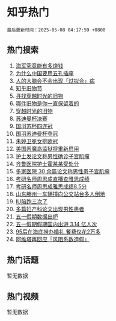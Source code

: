 # 知乎热门

`最后更新时间：2025-05-08 04:17:59 +0800`

## 热门搜索

1. [海军究竟能有多烧钱](https://www.zhihu.com/search?q=%E6%B5%B7%E5%86%9B%E7%A9%B6%E7%AB%9F%E8%83%BD%E6%9C%89%E5%A4%9A%E7%83%A7%E9%92%B1)
1. [为什么中国要用五孔插座](https://www.zhihu.com/search?q=%E4%B8%BA%E4%BB%80%E4%B9%88%E4%B8%AD%E5%9B%BD%E8%A6%81%E7%94%A8%E4%BA%94%E5%AD%94%E6%8F%92%E5%BA%A7)
1. [人的大脑会不会出现「过拟合」病](https://www.zhihu.com/search?q=%E4%BA%BA%E7%9A%84%E5%A4%A7%E8%84%91%E4%BC%9A%E4%B8%8D%E4%BC%9A%E5%87%BA%E7%8E%B0%E3%80%8C%E8%BF%87%E6%8B%9F%E5%90%88%E3%80%8D%E7%97%85)
1. [知乎旧物节](https://www.zhihu.com/search?q=%E7%9F%A5%E4%B9%8E%E6%97%A7%E7%89%A9%E8%8A%82)
1. [寻找穿越时光的旧物](https://www.zhihu.com/search?q=%E5%AF%BB%E6%89%BE%E7%A9%BF%E8%B6%8A%E6%97%B6%E5%85%89%E7%9A%84%E6%97%A7%E7%89%A9)
1. [哪件旧物是你一直保留着的](https://www.zhihu.com/search?q=%E5%93%AA%E4%BB%B6%E6%97%A7%E7%89%A9%E6%98%AF%E4%BD%A0%E4%B8%80%E7%9B%B4%E4%BF%9D%E7%95%99%E7%9D%80%E7%9A%84)
1. [穿越时光的旧物](https://www.zhihu.com/search?q=%E7%A9%BF%E8%B6%8A%E6%97%B6%E5%85%89%E7%9A%84%E6%97%A7%E7%89%A9)
1. [苏迪曼杯决赛](https://www.zhihu.com/search?q=%E8%8B%8F%E8%BF%AA%E6%9B%BC%E6%9D%AF%E5%86%B3%E8%B5%9B)
1. [国羽苏杯四连冠](https://www.zhihu.com/search?q=%E5%9B%BD%E7%BE%BD%E8%8B%8F%E6%9D%AF%E5%9B%9B%E8%BF%9E%E5%86%A0)
1. [国羽苏迪曼杯夺冠 ](https://www.zhihu.com/search?q=%E5%9B%BD%E7%BE%BD%E8%8B%8F%E8%BF%AA%E6%9B%BC%E6%9D%AF%E5%A4%BA%E5%86%A0%20)
1. [朱婷卫冕女排欧冠](https://www.zhihu.com/search?q=%E6%9C%B1%E5%A9%B7%E5%8D%AB%E5%86%95%E5%A5%B3%E6%8E%92%E6%AC%A7%E5%86%A0)
1. [美国恶魔岛监狱将重新启用](https://www.zhihu.com/search?q=%E7%BE%8E%E5%9B%BD%E6%81%B6%E9%AD%94%E5%B2%9B%E7%9B%91%E7%8B%B1%E5%B0%86%E9%87%8D%E6%96%B0%E5%90%AF%E7%94%A8)
1. [护士发论文称男性确诊子宫肌瘤](https://www.zhihu.com/search?q=%E6%8A%A4%E5%A3%AB%E5%8F%91%E8%AE%BA%E6%96%87%E7%A7%B0%E7%94%B7%E6%80%A7%E7%A1%AE%E8%AF%8A%E5%AD%90%E5%AE%AB%E8%82%8C%E7%98%A4)
1. [齐鲁医院护士霍某某受处分](https://www.zhihu.com/search?q=%E9%BD%90%E9%B2%81%E5%8C%BB%E9%99%A2%E6%8A%A4%E5%A3%AB%E9%9C%8D%E6%9F%90%E6%9F%90%E5%8F%97%E5%A4%84%E5%88%86)
1. [多家医院 30 余篇论文称男性患子宫肌瘤](https://www.zhihu.com/search?q=%E5%A4%9A%E5%AE%B6%E5%8C%BB%E9%99%A2%2030%20%E4%BD%99%E7%AF%87%E8%AE%BA%E6%96%87%E7%A7%B0%E7%94%B7%E6%80%A7%E6%82%A3%E5%AD%90%E5%AE%AB%E8%82%8C%E7%98%A4)
1. [考研名师周思成直播查雅思成绩](https://www.zhihu.com/search?q=%E8%80%83%E7%A0%94%E5%90%8D%E5%B8%88%E5%91%A8%E6%80%9D%E6%88%90%E7%9B%B4%E6%92%AD%E6%9F%A5%E9%9B%85%E6%80%9D%E6%88%90%E7%BB%A9)
1. [考研名师周思成雅思成绩8.5分 ](https://www.zhihu.com/search?q=%E8%80%83%E7%A0%94%E5%90%8D%E5%B8%88%E5%91%A8%E6%80%9D%E6%88%90%E9%9B%85%E6%80%9D%E6%88%90%E7%BB%A98.5%E5%88%86%20)
1. [山东滕州一车辆撞向公交站台多人倒地](https://www.zhihu.com/search?q=%E5%B1%B1%E4%B8%9C%E6%BB%95%E5%B7%9E%E4%B8%80%E8%BD%A6%E8%BE%86%E6%92%9E%E5%90%91%E5%85%AC%E4%BA%A4%E7%AB%99%E5%8F%B0%E5%A4%9A%E4%BA%BA%E5%80%92%E5%9C%B0)
1. [IU陪跑三次了](https://www.zhihu.com/search?q=IU%E9%99%AA%E8%B7%91%E4%B8%89%E6%AC%A1%E4%BA%86)
1. [多篇妇产科论文出现男性患者](https://www.zhihu.com/search?q=%E5%A4%9A%E7%AF%87%E5%A6%87%E4%BA%A7%E7%A7%91%E8%AE%BA%E6%96%87%E5%87%BA%E7%8E%B0%E7%94%B7%E6%80%A7%E6%82%A3%E8%80%85)
1. [五一假期数据出炉](https://www.zhihu.com/search?q=%E4%BA%94%E4%B8%80%E5%81%87%E6%9C%9F%E6%95%B0%E6%8D%AE%E5%87%BA%E7%82%89)
1. [五一假期假期国内出游 3.14 亿人次](https://www.zhihu.com/search?q=%E4%BA%94%E4%B8%80%E5%81%87%E6%9C%9F%E5%81%87%E6%9C%9F%E5%9B%BD%E5%86%85%E5%87%BA%E6%B8%B8%203.14%20%E4%BA%BF%E4%BA%BA%E6%AC%A1)
1. [95后在海底捞办婚礼 餐费仅花2万多](https://www.zhihu.com/search?q=95%E5%90%8E%E5%9C%A8%E6%B5%B7%E5%BA%95%E6%8D%9E%E5%8A%9E%E5%A9%9A%E7%A4%BC%20%E9%A4%90%E8%B4%B9%E4%BB%85%E8%8A%B12%E4%B8%87%E5%A4%9A)
1. [阿维塔再回应「风阻系数造假」](https://www.zhihu.com/search?q=%E9%98%BF%E7%BB%B4%E5%A1%94%E5%86%8D%E5%9B%9E%E5%BA%94%E3%80%8C%E9%A3%8E%E9%98%BB%E7%B3%BB%E6%95%B0%E9%80%A0%E5%81%87%E3%80%8D)

## 热门话题

暂无数据

## 热门视频

暂无数据